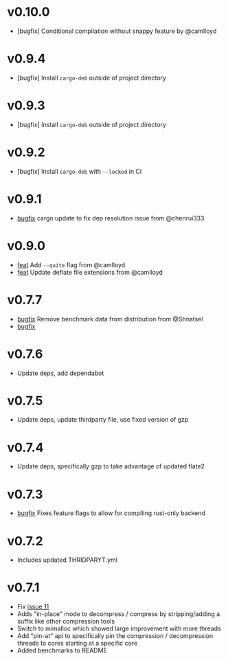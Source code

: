 # v0.10.0

- [bugfix] Conditional compilation without snappy feature by @camlloyd

# v0.9.4

- [bugfix] Install `cargo-deb` outside of project directory

# v0.9.3

- [bugfix] Install `cargo-deb` outside of project directory

# v0.9.2

- [bugfix] Install `cargo-deb` with `--locked` in CI

# v0.9.1

- [bugfix](https://github.com/sstadick/crabz/pull/36) cargo update to fix dep resolution issue from @chenrui333

# v0.9.0

- [feat](https://github.com/sstadick/crabz/pull/34) Add `--quite` flag from @camlloyd
- [feat](https://github.com/sstadick/crabz/pull/33) Update deflate file extensions from @camlloyd

# v0.7.7

- [bugfix](https://github.com/sstadick/crabz/pull/24) Remove benchmark data from distribution from @Shnatsel
- [bugfix](https://github.com/sstadick/crabz/issues/25)

# v0.7.6

- Update deps, add dependabot

# v0.7.5

- Update deps, update thirdparty file, use fixed version of gzp

# v0.7.4

- Update deps, specifically gzp to take advantage of updated flate2

# v0.7.3

- [bugfix](https://github.com/sstadick/crabz/issues/14) Fixes feature flags to allow for compiling rust-only backend

# v0.7.2

- Includes updated THRIDPARYT.yml

# v0.7.1

- Fix [issue 11](https://github.com/sstadick/crabz/issues/11)
- Adds "in-place" mode to decompress / compress by stripping/adding a suffix like other compression tools
- Switch to mimalloc which showed large improvement with more threads
- Add "pin-at" api to specifically pin the compression / decompression threads to cores starting at a specific core
- Added benchmarks to README
